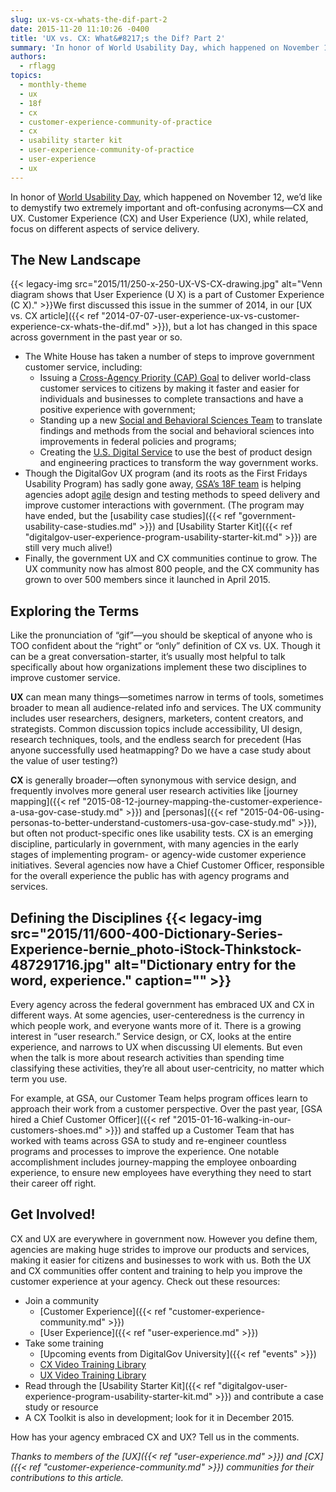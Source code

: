 ```yaml
---
slug: ux-vs-cx-whats-the-dif-part-2
date: 2015-11-20 11:10:26 -0400
title: 'UX vs. CX: What&#8217;s the Dif? Part 2'
summary: 'In honor of World Usability Day, which happened on November 12, we’d like to demystify two extremely important and oft-confusing acronyms&mdash;CX and UX. Customer Experience (CX) and User Experience (UX), while related, focus on different aspects of service delivery.'
authors:
  - rflagg
topics:
  - monthly-theme
  - ux
  - 18f
  - cx
  - customer-experience-community-of-practice
  - cx
  - usability starter kit
  - user-experience-community-of-practice
  - user-experience
  - ux
---
```


In honor of [World Usability Day](http://www.worldusabilityday.org/), which happened on November 12, we’d like to demystify two extremely important and oft-confusing acronyms—CX and UX. Customer Experience (CX) and User Experience (UX), while related, focus on different aspects of service delivery.

## The New Landscape

{{< legacy-img src="2015/11/250-x-250-UX-VS-CX-drawing.jpg" alt="Venn diagram shows that User Experience (U X) is a part of Customer Experience (C X)." >}}We first discussed this issue in the summer of 2014, in our [UX vs. CX article]({{< ref "2014-07-07-user-experience-ux-vs-customer-experience-cx-whats-the-dif.md" >}}), but a lot has changed in this space across government in the past year or so.

  * The White House has taken a number of steps to improve government customer service, including:
      * Issuing a [Cross-Agency Priority (CAP) Goal](http://www.performance.gov/node/3400/view?view=public#overview) to deliver world-class customer services to citizens by making it faster and easier for individuals and businesses to complete transactions and have a positive experience with government;
      * Standing up a new [Social and Behavioral Sciences Team](https://sbst.gov/) to translate findings and methods from the social and behavioral sciences into improvements in federal policies and programs;
      * Creating the [U.S. Digital Service](https://www.whitehouse.gov/digital/united-states-digital-service) to use the best of product design and engineering practices to transform the way government works.
  * Though the DigitalGov UX program (and its roots as the First Fridays Usability Program) has sadly gone away, [GSA’s 18F team](https://18f.gsa.gov/) is helping agencies adopt [agile](https://digital.gov/tag/agile/) design and testing methods to speed delivery and improve customer interactions with government. (The program may have ended, but the [usability case studies]({{< ref "government-usability-case-studies.md" >}}) and [Usability Starter Kit]({{< ref "digitalgov-user-experience-program-usability-starter-kit.md" >}}) are still very much alive!)
  * Finally, the government UX and CX communities continue to grow. The UX community now has almost 800 people, and the CX community has grown to over 500 members since it launched in April 2015.

## Exploring the Terms

Like the pronunciation of “gif”—you should be skeptical of anyone who is TOO confident about the “right” or “only” definition of CX vs. UX. Though it can be a great conversation-starter, it’s usually most helpful to talk specifically about how organizations implement these two disciplines to improve customer service.

**UX** can mean many things—sometimes narrow in terms of tools, sometimes broader to mean all audience-related info and services. The UX community includes user researchers, designers, marketers, content creators, and strategists. Common discussion topics include accessibility, UI design, research techniques, tools, and the endless search for precedent (Has anyone successfully used heatmapping? Do we have a case study about the value of user testing?)

**CX** is generally broader—often synonymous with service design, and frequently involves more general user research activities like [journey mapping]({{< ref "2015-08-12-journey-mapping-the-customer-experience-a-usa-gov-case-study.md" >}}) and [personas]({{< ref "2015-04-06-using-personas-to-better-understand-customers-usa-gov-case-study.md" >}}), but often not product-specific ones like usability tests. CX is an emerging discipline, particularly in government, with many agencies in the early stages of implementing program- or agency-wide customer experience initiatives. Several agencies now have a Chief Customer Officer, responsible for the overall experience the public has with agency programs and services.

## Defining the Disciplines {{< legacy-img src="2015/11/600-400-Dictionary-Series-Experience-bernie_photo-iStock-Thinkstock-487291716.jpg" alt="Dictionary entry for the word, experience." caption="" >}}

Every agency across the federal government has embraced UX and CX in different ways. At some agencies, user-centeredness is the currency in which people work, and everyone wants more of it. There is a growing interest in “user research.” Service design, or CX, looks at the entire experience, and narrows to UX when discussing UI elements. But even when the talk is more about research activities than spending time classifying these activities, they’re all about user-centricity, no matter which term you use.

For example, at GSA, our Customer Team helps program offices learn to approach their work from a customer perspective. Over the past year, [GSA hired a Chief Customer Officer]({{< ref "2015-01-16-walking-in-our-customers-shoes.md" >}}) and staffed up a Customer Team that has worked with teams across GSA to study and re-engineer countless programs and processes to improve the experience. One notable accomplishment includes journey-mapping the employee onboarding experience, to ensure new employees have everything they need to start their career off right.

## Get Involved!

CX and UX are everywhere in government now. However you define them, agencies are making huge strides to improve our products and services, making it easier for citizens and businesses to work with us. Both the UX and CX communities offer content and training to help you improve the customer experience at your agency. Check out these resources:

  * Join a community
      * [Customer Experience]({{< ref "customer-experience-community.md" >}})
      * [User Experience]({{< ref "user-experience.md" >}})
  * Take some training
      * [Upcoming events from DigitalGov University]({{< ref "events" >}})
      * [CX Video Training Library](https://www.youtube.com/playlist?list=PLd9b-GuOJ3nH7xSSjL1XBXPfVqw68BNbW)
      * [UX Video Training Library](https://www.youtube.com/playlist?list=PLd9b-GuOJ3nGAp5rEv5-9qfkCMlgohUMr)
  * Read through the [Usability Starter Kit]({{< ref "digitalgov-user-experience-program-usability-starter-kit.md" >}}) and contribute a case study or resource
  * A CX Toolkit is also in development; look for it in December 2015.

How has your agency embraced CX and UX? Tell us in the comments.

_Thanks to members of the [UX]({{< ref "user-experience.md" >}}) and [CX]({{< ref "customer-experience-community.md" >}}) communities for their contributions to this article._
